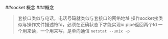 ##socket 概念
###概念
>套接口类似与电话，电话号码就类似与套接口的网络地址
>操作socket接类似与操作文件描述符fd，必须在正确状态下才能实现io
>pipe返回两个fd 一个用来读，一个用来写，是单向通信
>`netstat --unix -p`
